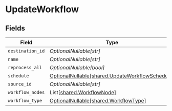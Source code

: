 # UpdateWorkflow


## Fields

| Field                                                                                            | Type                                                                                             | Required                                                                                         | Description                                                                                      |
| ------------------------------------------------------------------------------------------------ | ------------------------------------------------------------------------------------------------ | ------------------------------------------------------------------------------------------------ | ------------------------------------------------------------------------------------------------ |
| `destination_id`                                                                                 | *OptionalNullable[str]*                                                                          | :heavy_minus_sign:                                                                               | N/A                                                                                              |
| `name`                                                                                           | *OptionalNullable[str]*                                                                          | :heavy_minus_sign:                                                                               | N/A                                                                                              |
| `reprocess_all`                                                                                  | *OptionalNullable[bool]*                                                                         | :heavy_minus_sign:                                                                               | N/A                                                                                              |
| `schedule`                                                                                       | [OptionalNullable[shared.UpdateWorkflowSchedule]](../../models/shared/updateworkflowschedule.md) | :heavy_minus_sign:                                                                               | N/A                                                                                              |
| `source_id`                                                                                      | *OptionalNullable[str]*                                                                          | :heavy_minus_sign:                                                                               | N/A                                                                                              |
| `workflow_nodes`                                                                                 | List[[shared.WorkflowNode](../../models/shared/workflownode.md)]                                 | :heavy_minus_sign:                                                                               | N/A                                                                                              |
| `workflow_type`                                                                                  | [OptionalNullable[shared.WorkflowType]](../../models/shared/workflowtype.md)                     | :heavy_minus_sign:                                                                               | N/A                                                                                              |